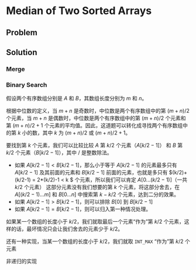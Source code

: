 # Median of Two Sorted Arrays

## Problem

[](desc.md ':include')

## Solution

### Merge

[](merge.cpp ':include :type=code cpp')

### Binary Search

假设两个有序数组分别是 $A$ 和 $B$，其数组长度分别为 $m$ 和 $n$。

根据中位数的定义，当 $m+n$ 是奇数时，中位数是两个有序数组中的第 $(m+n)/2$ 个元素，当 $m+n$ 是偶数时，中位数是两个有序数组中的第 $(m+n)/2$ 个元素和第 $(m+n)/2+1$ 个元素的平均值。因此，这道题可以转化成寻找两个有序数组中的第 $k$ 小的数，其中 $k$ 为 $(m+n)/2$ 或 $(m+n)/2+1$。

要找到第 $k$ 个元素，我们可以比较比较 $A$ 第 $k/2$ 个元素（$A[k/2-1]$） 和 $B$ 第 $k/2$ 个元素（$B[k/2-1]$），其中 $/$ 是整数除法。

- 如果 $A[k/2-1] < B[k/2-1]$，那么小于等于 $A[k/2-1]$ 的元素最多只有 $A[k/2-1]$ 及其前面的元素和 $B[k/2-1]$ 前面的元素，也就是多只有 $(k/2)+(k/2-1) = 2*(k/2)-1 < k $ 个元素，所以我们可以肯定 $A[0...(k/2-1)]$（一共 $k/2$ 个元素） 这部分元素没有我们想要的第 $k$ 个元素，将这部分舍去，在 $A[(k/2-1)...m]$ 和 $B[0...n]$ 中搜索第 $k-k/2$ 个元素，达到二分的效果。
- 如果 $A[k/2−1] > B[k/2−1]$，则可以排除 $B[0]$ 到 $B[k/2−1]$
- 如果 $A[k/2−1]=B[k/2−1]$，则可以归入第一种情况处理。

如果某一个数组的长度小于 $k/2$，我们就取最后一个元素“作为”第 $k/2$ 个元素，这样的话，最坏情况只会让我们舍去的元素少于 $k/2$。

[](binary-search.cpp ':include :type=code cpp')

还有一种实现，当某一个数组的长度小于 $k/2$，我们就取 `INT_MAX` “作为”第 $k/2$ 个元素

[](binary-search-2.cpp ':include :type=code cpp')

非递归的实现

[](binary-search-2-non-recursion.cpp ':include :type=code cpp')
